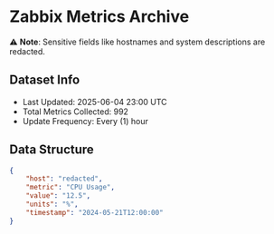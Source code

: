 # Zabbix Metrics Archive

⚠️ **Note**: Sensitive fields like hostnames and system descriptions are redacted.

## Dataset Info
- Last Updated: 2025-06-04 23:00 UTC
- Total Metrics Collected: 992
- Update Frequency: Every (1) hour

## Data Structure
```json
{
    "host": "redacted",
    "metric": "CPU Usage",
    "value": "12.5",
    "units": "%",
    "timestamp": "2024-05-21T12:00:00"
}
```
